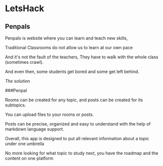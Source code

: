 # LetsHack
## Penpals

Penpals is website where you can learn and teach new skills,

Traditional Classrooms do not allow us to learn at our own pace

And it's not the fault of the teachers, They have to walk with the whole class (sometimes crawl).

And even then, some students get bored and some get left behind.

*The solution*

###Penpal

Rooms can be created for any topic, and posts can be created for its subtopics.

You can upload files to your rooms or posts.

Posts can be precise, organized and easy to understand with the help of markdown language support.

Overall, this app is designed to put all relevant information about a topic under one umbrella

No more looking for what topic to study next, you have the roadmap and the content on one platform

